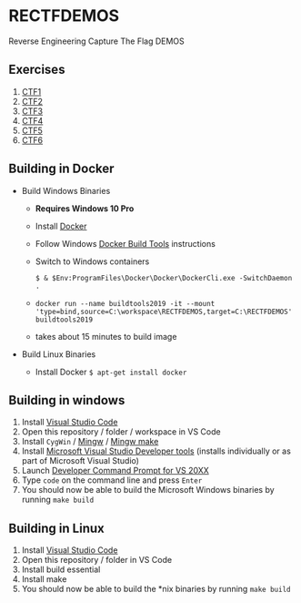 # RECTFDEMOS #

Reverse Engineering Capture The Flag DEMOS

## Exercises ##

1. [CTF1](ctfs/ctf1/CTF1_README.md)
1. [CTF2](ctfs/ctf2/CTF2_README.md)
1. [CTF3](ctfs/ctf3/CTF3_README.md)
1. [CTF4](ctfs/ctf4/CTF4_README.md)
1. [CTF5](ctfs/ctf5/CTF5_README.md)
1. [CTF6](ctfs/ctf6/CTF6_README.md)

## Building in Docker ##

- Build Windows Binaries
  - **Requires Windows 10 Pro**
  - Install [Docker](https://docs.docker.com/)
  - Follow Windows [Docker Build Tools](https://docs.microsoft.com/en-us/visualstudio/install/build-tools-container?view=vs-2019) instructions
  - Switch to Windows containers

    `$ & $Env:ProgramFiles\Docker\Docker\DockerCli.exe -SwitchDaemon .`
  - `docker run --name buildtools2019 -it --mount 'type=bind,source=C:\workspace\RECTFDEMOS,target=C:\RECTFDEMOS' buildtools2019`

  - takes about 15 minutes to build image

- Build Linux Binaries
  - Install Docker
    `$ apt-get install docker`

## Building in windows ##

1. Install [Visual Studio Code](https://code.visualstudio.com/download)
1. Open this repository / folder / workspace in VS Code
1. Install `CygWin` / [Mingw](http://mingw-w64.org/) / [Mingw make](http://gnuwin32.sourceforge.net/packages/make.htm)
1. Install [Microsoft Visual Studio Developer tools](https://visualstudio.microsoft.com/vs/community/) (installs individually or as part of Microsoft Visual Studio)
1. Launch [Developer Command Prompt for VS 20XX](https://docs.microsoft.com/en-us/visualstudio/ide/reference/command-prompt-powershell)
1. Type `code` on the command line and press `Enter`
1. You should now be able to build the Microsoft Windows binaries by running `make build`

## Building in Linux ##

1. Install [Visual Studio Code](https://code.visualstudio.com/download)
1. Open this repository / folder in VS Code
1. Install build essential
1. Install make
1. You should now be able to build the *nix binaries by running `make build`
